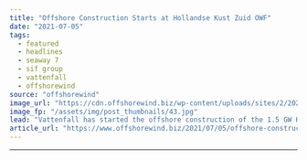 ```yaml
---
title: "Offshore Construction Starts at Hollandse Kust Zuid OWF"
date: "2021-07-05"
tags: 
  - featured
  - headlines
  - seaway 7
  - sif group
  - vattenfall
  - offshorewind
source: "offshorewind"
image_url: "https://cdn.offshorewind.biz/wp-content/uploads/sites/2/2021/07/05155502/Ruud-de-Bruijne-LinkedIn_HKZ-first-monopile-loadout-at-Sif-quay.jpg"
image_fp: "/assets/img/post_thumbnails/43.jpg"
lead: "Vattenfall has started the offshore construction of the 1.5 GW Hollandse Kust Zuid (HKZ)"
article_url: "https://www.offshorewind.biz/2021/07/05/offshore-construction-starts-at-hollandse-kust-zuid-owf/"
---
```


---

